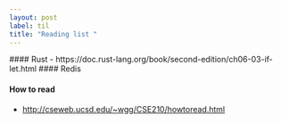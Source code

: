 ```yaml
---
layout: post
label: til
title: "Reading list "
---
```


<p>
  
</p>
#### Rust
- https://doc.rust-lang.org/book/second-edition/ch06-03-if-let.html
#### Redis 

#### How to read 
- http://cseweb.ucsd.edu/~wgg/CSE210/howtoread.html

